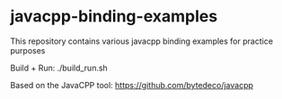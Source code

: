 # javacpp-binding-examples
This repository contains various javacpp binding examples for practice purposes

Build + Run:
./build_run.sh

Based on the JavaCPP tool: https://github.com/bytedeco/javacpp
